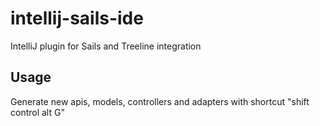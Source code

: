 # intellij-sails-ide
IntelliJ plugin for Sails and Treeline integration

## Usage
Generate new apis, models, controllers and adapters with shortcut "shift control alt G"
